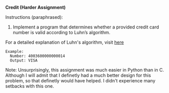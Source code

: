 **Credit (Harder Assignment)**

Instructions (paraphrased): 
  1. Implement a program that determines whether a provided credit card number is valid according to Luhn’s algorithm.
  
For a detailed explanation of Luhn's algorithm, visit [here](https://cs50.harvard.edu/x/2020/psets/6/credit/)

```
Example: 
  Number: 4003600000000014
  Output: VISA
```

Note: Unsurprisingly, this assignment was much easier in Python than in C. Although I will admit that I definetly had a much better design for this problem, so that definetly would have helped. I didn't experience many setbacks with this one.

